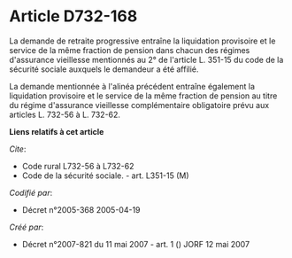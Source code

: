 # Article D732-168

La demande de retraite progressive entraîne la liquidation provisoire et le service de la même fraction de pension dans
chacun des régimes d'assurance vieillesse mentionnés au 2° de l'article L. 351-15 du code de la sécurité sociale auxquels le
demandeur a été affilié.

La demande mentionnée à l'alinéa précédent entraîne également la liquidation provisoire et le service de la même fraction de
pension au titre du régime d'assurance vieillesse complémentaire obligatoire prévu aux articles L. 732-56 à L. 732-62.

**Liens relatifs à cet article**

_Cite_:

  - Code rural L732-56 à L732-62
  - Code de la sécurité sociale. - art. L351-15 (M)

_Codifié par_:

  - Décret n°2005-368 2005-04-19

_Créé par_:

  - Décret n°2007-821 du 11 mai 2007 - art. 1 () JORF 12 mai 2007
